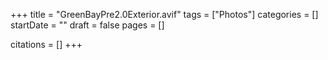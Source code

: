 +++
title = "GreenBayPre2.0Exterior.avif"
tags = ["Photos"]
categories = []
startDate = ""
draft = false
pages = []

citations = []
+++
